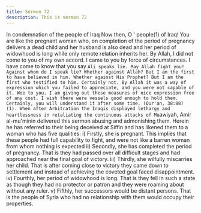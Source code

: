 ```yaml
---
title: Sermon 72
description: This is sermon 72
---
```


In condemnation of the people of Iraq
Now then, O ' people(1) of Iraq! You are like the pregnant woman who, on completion of the
period of pregnancy delivers a dead child and her husband is also dead and her period of
widowhood is long while only remote relation inherits her. By Allah, I did not come to you of
my own accord. I came to you by force of circumstances. I have come to know that you say
`Ali speaks lie. May Allah fight you! Against whom do I speak lie? Whether against Allah?
But I am the first to have believed in him.
Whether against His Prophet? But I am the first who testified to him. Certainly not. By Allah
it was a way of expression which you failed to appreciate, and you were not capable of it.
Woe to you. I am giving out these measures of nice expression free of any cost.
I wish there were vessels good enough to hold them.
Certainly, you will understand it after some time. (Qur'an, 38:88)
(1). When after Arbitration the Iraqis displayed lethargy and heartlessness in retaliating the
continuous attacks of Mu`awiyah, Amir al-mu'minin delivered this sermon abusing and
admonishing them. Herein he has referred to their being deceived at Siffin and has likened
them to a woman who has five qualities:
i)
Firstly, she is pregnant. This implies that these people had full capability to fight, and
were not like a barren woman from whom nothing is expected
ii)
Secondly, she has completed the period of pregnancy. That is they had passed over all
difficult stages and had approached near the final goal of victory.
iii)
Thirdly, she wilfully miscarries her child. That is after coming close to victory they came
down to settlement and instead of achieving the coveted goal faced disappointment.
iv)
Fourthly, her period of widowhood is long. That is they fell in such a state as though
they had no protector or patron and they were roaming about without any ruler.
v)
Fifthly, her successors would be distant persons. That is the people of Syria who had no
relationship with them would occupy their properties.